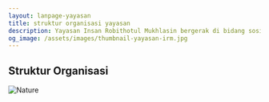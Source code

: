 ```yaml
---
layout: lanpage-yayasan
title: struktur organisasi yayasan
description: Yayasan Insan Robithotul Mukhlasin bergerak di bidang sosial & kemanusiaan, fokus membantu sesama dengan program pendidikan, kesehatan, dan pemberdayaan masyarakat kurang mampu di Bandung.
og_image: /assets/images/thumbnail-yayasan-irm.jpg
---
```


<section id="struktur-yayasan" class="struktur-section">
    <div class="container">
    <h2 class="section-title">Struktur Organisasi</h2>
        <img src="https://res.cloudinary.com/db2lct8xv/image/upload/v1754612087/struktur-organisasi_ar4kdt.jpg" alt="Nature" class="responsive-img-struktur">
    </div>
</section>

